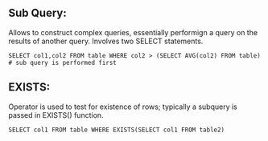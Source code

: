 ## Sub Query:
Allows to construct complex queries, essentially performign a query on the results of another query. Involves two SELECT statements.
```
SELECT col1,col2 FROM table WHERE col2 > (SELECT AVG(col2) FROM table)    # sub query is performed first
```
## EXISTS:
Operator is used to test for existence of rows; typically a subquery is passed in EXISTS() function.
```
SELECT col1 FROM table WHERE EXISTS(SELECT col1 FROM table2)
```

